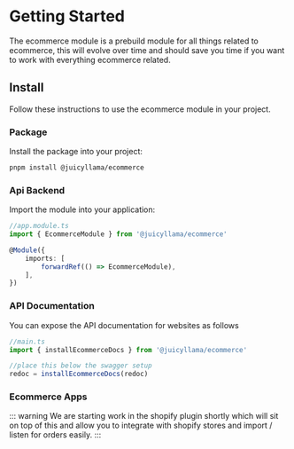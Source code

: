 # Getting Started

The ecommerce module is a prebuild module for all things related to ecommerce, this will evolve over time and should save you time if you want to work with everything ecommerce related.

## Install

Follow these instructions to use the ecommerce module in your project.

### Package

Install the package into your project:

```bash
pnpm install @juicyllama/ecommerce
```

### Api Backend

Import the module into your application:

```typescript
//app.module.ts
import { EcommerceModule } from '@juicyllama/ecommerce'

@Module({
	imports: [
		forwardRef(() => EcommerceModule),
	],
})
```

### API Documentation

You can expose the API documentation for websites as follows

```typescript
//main.ts
import { installEcommerceDocs } from '@juicyllama/ecommerce'

//place this below the swagger setup
redoc = installEcommerceDocs(redoc)
```

### Ecommerce Apps

::: warning
We are starting work in the shopify plugin shortly which will sit on top of this and allow you to integrate with shopify stores and import / listen for orders easily.
:::